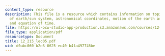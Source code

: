 ```yaml
---
content_type: resource
description: This file is a resource which contains information on topics like geometry
  of earth/sun system, astronomical coordinates, motion of the earth around the sun,
  and equation of time.
file: https://ol-ocw-studio-app-production.s3.amazonaws.com/courses/12-215-modern-navigation-fall-2006/d0abc060b2e30625ec40b4fa497746be_12_215_lec05.pdf
file_type: application/pdf
resourcetype: Document
title: 12_215_lec05.pdf
uid: d0abc060-b2e3-0625-ec40-b4fa497746be
---
```

